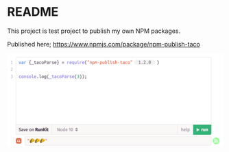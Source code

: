 # README

This project is test project to publish my own NPM packages.

Published here;
https://www.npmjs.com/package/npm-publish-taco

![](./img/result.png)